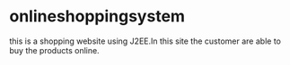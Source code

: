 # onlineshoppingsystem
this is a shopping website using J2EE.In this site the customer are able to buy the products online.
